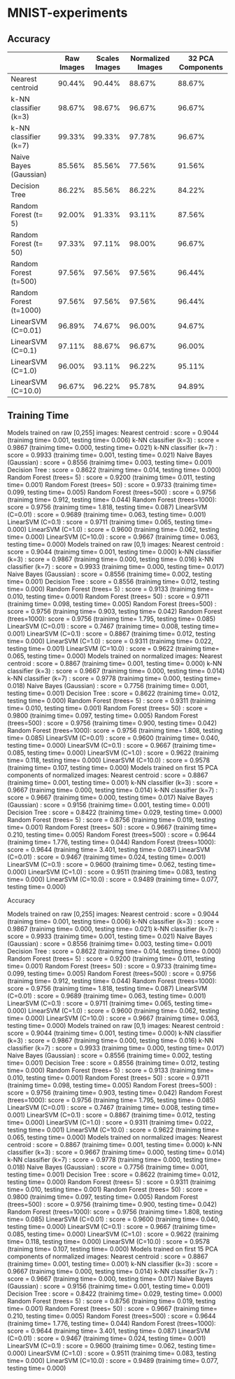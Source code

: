 # MNIST-experiments

## Accuracy

|                        | Raw Images | Scales Images | Normalized Images | 32 PCA Components |
|------------------------|------------|---------------|-------------------|-------------------|
| Nearest centroid       | 90.44%     | 90.44%        | 88.67%            | 88.67%            |
| k-NN classifier (k=3)  | 98.67%     | 98.67%        | 96.67%            | 96.67%            |
| k-NN classifier (k=7)  | 99.33%     | 99.33%        | 97.78%            | 96.67%            |
| Naive Bayes (Gaussian) | 85.56%     | 85.56%        | 77.56%            | 91.56%            |
| Decision Tree          | 86.22%     | 85.56%        | 86.22%            | 84.22%            |
| Random Forest (t=  5)  | 92.00%     | 91.33%        | 93.11%            | 87.56%            |
| Random Forest (t= 50)  | 97.33%     | 97.11%        | 98.00%            | 96.67%            |
| Random Forest (t=500)  | 97.56%     | 97.56%        | 97.56%            | 96.44%            |
| Random Forest (t=1000) | 97.56%     | 97.56%        | 97.56%            | 96.44%            |
| LinearSVM (C=0.01)     | 96.89%     | 74.67%        | 96.00%            | 94.67%            |
| LinearSVM (C=0.1)      | 97.11%     | 88.67%        | 96.67%            | 96.00%            |
| LinearSVM (C=1.0)      | 96.00%     | 93.11%        | 96.22%            | 95.11%            |
| LinearSVM (C=10.0)     | 96.67%     | 96.22%        | 95.78%            | 94.89%            |

## Training Time

Models trained on raw [0,255] images:
    Nearest centroid          : score = 0.9044 (trainimg time=   0.001, testing time=   0.006)
    k-NN classifier (k=3)     : score = 0.9867 (trainimg time=   0.000, testing time=   0.021)
    k-NN classifier (k=7)     : score = 0.9933 (trainimg time=   0.001, testing time=   0.021)
    Naive Bayes (Gaussian)    : score = 0.8556 (trainimg time=   0.003, testing time=   0.001)
    Decision Tree             : score = 0.8622 (trainimg time=   0.014, testing time=   0.000)
    Random Forest (trees=  5) : score = 0.9200 (trainimg time=   0.011, testing time=   0.001)
    Random Forest (trees= 50) : score = 0.9733 (trainimg time=   0.099, testing time=   0.005)
    Random Forest (trees=500) : score = 0.9756 (trainimg time=   0.912, testing time=   0.044)
    Random Forest (trees=1000): score = 0.9756 (trainimg time=   1.818, testing time=   0.087)
    LinearSVM (C=0.01)        : score = 0.9689 (trainimg time=   0.063, testing time=   0.001)
    LinearSVM (C=0.1)         : score = 0.9711 (trainimg time=   0.065, testing time=   0.000)
    LinearSVM (C=1.0)         : score = 0.9600 (trainimg time=   0.062, testing time=   0.000)
    LinearSVM (C=10.0)        : score = 0.9667 (trainimg time=   0.063, testing time=   0.000)
Models trained on raw [0,1) images:
    Nearest centroid          : score = 0.9044 (trainimg time=   0.001, testing time=   0.000)
    k-NN classifier (k=3)     : score = 0.9867 (trainimg time=   0.000, testing time=   0.016)
    k-NN classifier (k=7)     : score = 0.9933 (trainimg time=   0.000, testing time=   0.017)
    Naive Bayes (Gaussian)    : score = 0.8556 (trainimg time=   0.002, testing time=   0.001)
    Decision Tree             : score = 0.8556 (trainimg time=   0.012, testing time=   0.000)
    Random Forest (trees=  5) : score = 0.9133 (trainimg time=   0.010, testing time=   0.001)
    Random Forest (trees= 50) : score = 0.9711 (trainimg time=   0.098, testing time=   0.005)
    Random Forest (trees=500) : score = 0.9756 (trainimg time=   0.903, testing time=   0.042)
    Random Forest (trees=1000): score = 0.9756 (trainimg time=   1.795, testing time=   0.085)
    LinearSVM (C=0.01)        : score = 0.7467 (trainimg time=   0.008, testing time=   0.001)
    LinearSVM (C=0.1)         : score = 0.8867 (trainimg time=   0.012, testing time=   0.000)
    LinearSVM (C=1.0)         : score = 0.9311 (trainimg time=   0.022, testing time=   0.001)
    LinearSVM (C=10.0)        : score = 0.9622 (trainimg time=   0.065, testing time=   0.000)
Models trained on normalized images:
    Nearest centroid          : score = 0.8867 (trainimg time=   0.001, testing time=   0.000)
    k-NN classifier (k=3)     : score = 0.9667 (trainimg time=   0.000, testing time=   0.014)
    k-NN classifier (k=7)     : score = 0.9778 (trainimg time=   0.000, testing time=   0.018)
    Naive Bayes (Gaussian)    : score = 0.7756 (trainimg time=   0.001, testing time=   0.001)
    Decision Tree             : score = 0.8622 (trainimg time=   0.012, testing time=   0.000)
    Random Forest (trees=  5) : score = 0.9311 (trainimg time=   0.010, testing time=   0.001)
    Random Forest (trees= 50) : score = 0.9800 (trainimg time=   0.097, testing time=   0.005)
    Random Forest (trees=500) : score = 0.9756 (trainimg time=   0.900, testing time=   0.042)
    Random Forest (trees=1000): score = 0.9756 (trainimg time=   1.808, testing time=   0.085)
    LinearSVM (C=0.01)        : score = 0.9600 (trainimg time=   0.040, testing time=   0.000)
    LinearSVM (C=0.1)         : score = 0.9667 (trainimg time=   0.085, testing time=   0.000)
    LinearSVM (C=1.0)         : score = 0.9622 (trainimg time=   0.118, testing time=   0.000)
    LinearSVM (C=10.0)        : score = 0.9578 (trainimg time=   0.107, testing time=   0.000)
Models trained on first 15 PCA components of normalized images:
    Nearest centroid          : score = 0.8867 (trainimg time=   0.001, testing time=   0.001)
    k-NN classifier (k=3)     : score = 0.9667 (trainimg time=   0.000, testing time=   0.014)
    k-NN classifier (k=7)     : score = 0.9667 (trainimg time=   0.000, testing time=   0.017)
    Naive Bayes (Gaussian)    : score = 0.9156 (trainimg time=   0.001, testing time=   0.001)
    Decision Tree             : score = 0.8422 (trainimg time=   0.029, testing time=   0.000)
    Random Forest (trees=  5) : score = 0.8756 (trainimg time=   0.019, testing time=   0.001)
    Random Forest (trees= 50) : score = 0.9667 (trainimg time=   0.210, testing time=   0.005)
    Random Forest (trees=500) : score = 0.9644 (trainimg time=   1.776, testing time=   0.044)
    Random Forest (trees=1000): score = 0.9644 (trainimg time=   3.401, testing time=   0.087)
    LinearSVM (C=0.01)        : score = 0.9467 (trainimg time=   0.024, testing time=   0.001)
    LinearSVM (C=0.1)         : score = 0.9600 (trainimg time=   0.062, testing time=   0.000)
    LinearSVM (C=1.0)         : score = 0.9511 (trainimg time=   0.083, testing time=   0.000)
    LinearSVM (C=10.0)        : score = 0.9489 (trainimg time=   0.077, testing time=   0.000)

Accuracy

Models trained on raw [0,255] images:
    Nearest centroid          : score = 0.9044 (trainimg time=   0.001, testing time=   0.006)
    k-NN classifier (k=3)     : score = 0.9867 (trainimg time=   0.000, testing time=   0.021)
    k-NN classifier (k=7)     : score = 0.9933 (trainimg time=   0.001, testing time=   0.021)
    Naive Bayes (Gaussian)    : score = 0.8556 (trainimg time=   0.003, testing time=   0.001)
    Decision Tree             : score = 0.8622 (trainimg time=   0.014, testing time=   0.000)
    Random Forest (trees=  5) : score = 0.9200 (trainimg time=   0.011, testing time=   0.001)
    Random Forest (trees= 50) : score = 0.9733 (trainimg time=   0.099, testing time=   0.005)
    Random Forest (trees=500) : score = 0.9756 (trainimg time=   0.912, testing time=   0.044)
    Random Forest (trees=1000): score = 0.9756 (trainimg time=   1.818, testing time=   0.087)
    LinearSVM (C=0.01)        : score = 0.9689 (trainimg time=   0.063, testing time=   0.001)
    LinearSVM (C=0.1)         : score = 0.9711 (trainimg time=   0.065, testing time=   0.000)
    LinearSVM (C=1.0)         : score = 0.9600 (trainimg time=   0.062, testing time=   0.000)
    LinearSVM (C=10.0)        : score = 0.9667 (trainimg time=   0.063, testing time=   0.000)
Models trained on raw [0,1) images:
    Nearest centroid          : score = 0.9044 (trainimg time=   0.001, testing time=   0.000)
    k-NN classifier (k=3)     : score = 0.9867 (trainimg time=   0.000, testing time=   0.016)
    k-NN classifier (k=7)     : score = 0.9933 (trainimg time=   0.000, testing time=   0.017)
    Naive Bayes (Gaussian)    : score = 0.8556 (trainimg time=   0.002, testing time=   0.001)
    Decision Tree             : score = 0.8556 (trainimg time=   0.012, testing time=   0.000)
    Random Forest (trees=  5) : score = 0.9133 (trainimg time=   0.010, testing time=   0.001)
    Random Forest (trees= 50) : score = 0.9711 (trainimg time=   0.098, testing time=   0.005)
    Random Forest (trees=500) : score = 0.9756 (trainimg time=   0.903, testing time=   0.042)
    Random Forest (trees=1000): score = 0.9756 (trainimg time=   1.795, testing time=   0.085)
    LinearSVM (C=0.01)        : score = 0.7467 (trainimg time=   0.008, testing time=   0.001)
    LinearSVM (C=0.1)         : score = 0.8867 (trainimg time=   0.012, testing time=   0.000)
    LinearSVM (C=1.0)         : score = 0.9311 (trainimg time=   0.022, testing time=   0.001)
    LinearSVM (C=10.0)        : score = 0.9622 (trainimg time=   0.065, testing time=   0.000)
Models trained on normalized images:
    Nearest centroid          : score = 0.8867 (trainimg time=   0.001, testing time=   0.000)
    k-NN classifier (k=3)     : score = 0.9667 (trainimg time=   0.000, testing time=   0.014)
    k-NN classifier (k=7)     : score = 0.9778 (trainimg time=   0.000, testing time=   0.018)
    Naive Bayes (Gaussian)    : score = 0.7756 (trainimg time=   0.001, testing time=   0.001)
    Decision Tree             : score = 0.8622 (trainimg time=   0.012, testing time=   0.000)
    Random Forest (trees=  5) : score = 0.9311 (trainimg time=   0.010, testing time=   0.001)
    Random Forest (trees= 50) : score = 0.9800 (trainimg time=   0.097, testing time=   0.005)
    Random Forest (trees=500) : score = 0.9756 (trainimg time=   0.900, testing time=   0.042)
    Random Forest (trees=1000): score = 0.9756 (trainimg time=   1.808, testing time=   0.085)
    LinearSVM (C=0.01)        : score = 0.9600 (trainimg time=   0.040, testing time=   0.000)
    LinearSVM (C=0.1)         : score = 0.9667 (trainimg time=   0.085, testing time=   0.000)
    LinearSVM (C=1.0)         : score = 0.9622 (trainimg time=   0.118, testing time=   0.000)
    LinearSVM (C=10.0)        : score = 0.9578 (trainimg time=   0.107, testing time=   0.000)
Models trained on first 15 PCA components of normalized images:
    Nearest centroid          : score = 0.8867 (trainimg time=   0.001, testing time=   0.001)
    k-NN classifier (k=3)     : score = 0.9667 (trainimg time=   0.000, testing time=   0.014)
    k-NN classifier (k=7)     : score = 0.9667 (trainimg time=   0.000, testing time=   0.017)
    Naive Bayes (Gaussian)    : score = 0.9156 (trainimg time=   0.001, testing time=   0.001)
    Decision Tree             : score = 0.8422 (trainimg time=   0.029, testing time=   0.000)
    Random Forest (trees=  5) : score = 0.8756 (trainimg time=   0.019, testing time=   0.001)
    Random Forest (trees= 50) : score = 0.9667 (trainimg time=   0.210, testing time=   0.005)
    Random Forest (trees=500) : score = 0.9644 (trainimg time=   1.776, testing time=   0.044)
    Random Forest (trees=1000): score = 0.9644 (trainimg time=   3.401, testing time=   0.087)
    LinearSVM (C=0.01)        : score = 0.9467 (trainimg time=   0.024, testing time=   0.001)
    LinearSVM (C=0.1)         : score = 0.9600 (trainimg time=   0.062, testing time=   0.000)
    LinearSVM (C=1.0)         : score = 0.9511 (trainimg time=   0.083, testing time=   0.000)
    LinearSVM (C=10.0)        : score = 0.9489 (trainimg time=   0.077, testing time=   0.000)
